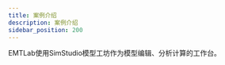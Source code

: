 ```yaml
---
title: 案例介绍
description: 案例介绍
sidebar_position: 200
---
```


EMTLab使用SimStudio模型工坊作为模型编辑、分析计算的工作台。

